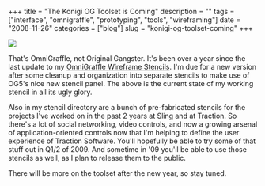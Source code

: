 +++
title = "The Konigi OG Toolset is Coming"
description = ""
tags = ["interface", "omnigraffle", "prototyping", "tools", "wireframing"]
date = "2008-11-26"
categories = ["blog"]
slug = "konigi-og-toolset-coming"
+++



  <div class="notebook-screenshot"><img src="/media/notebook/konigi-wireframe-draft.jpg" class="notebook-image" /></div><p>That's OmniGraffle, not Original Gangster. It's been over a year since the last update to my <a href="http://urlgreyhot.com/personal/resources/omnigraffle_wireframe_palette">OmniGraffle Wireframe Stencils</a>. I'm due for a new version after some cleanup and organization into separate stencils to make use of OG5's nice new stencil panel. The above is the current state of my working stencil in all its ugly glory. </p>
<p>Also in my stencil directory are a bunch of pre-fabricated stencils for the projects I've worked on in the past 2 years at Sling and at Traction. So there's a lot of social networking, video controls, and now a growing arsenal of application-oriented controls now that I'm helping to define the user experience of Traction Software. You'll hopefully be able to try some of that stuff out in Q1/2 of 2009. And sometime in '09 you'll be able to use those stencils as well, as I plan to release them to the public. </p>
<p>There will be more on the toolset after the new year, so stay tuned. </p>
    
  
